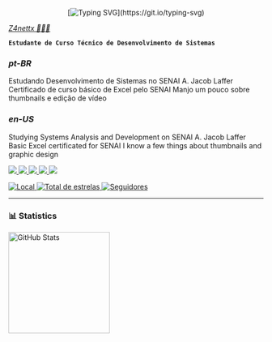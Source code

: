 <p align="center"
 
 [![Typing SVG](https://readme-typing-svg.herokuapp.com?font=Montserrat&weight=700&size=40&pause=1000&color=8828F7&width=500&height=70&lines=Welcome+to+my+profile!)](https://git.io/typing-svg)
 
*[Z4nettx 🧑🏽‍💻](https://github.com/Z4nettx)*


**`Estudante de Curso Técnico de Desenvolvimento de Sistemas`** 

<h3>
   
*pt-BR* 

</h3>


Estudando Desenvolvimento de Sistemas no SENAI A. Jacob Laffer
Certificado de curso básico de Excel pelo SENAI
Manjo um pouco sobre thumbnails e edição de vídeo

 
<h3>
   
*en-US* 
 </h3>

Studying Systems Analysis and Development on SENAI A. Jacob Laffer 
Basic Excel certificated for SENAI
I know a few things about thumbnails and graphic design 
 
 <a href="https://www.instagram.com/z4nettx" target="_blank"><img src="https://img.shields.io/badge/Instagram-E4405F?style=for-the-badge&logo=instagram&logoColor=white" target="_blank"> </a> 
 <a href="https://www.behance.net/zanettiduduxxd" target="_blank"><img src="https://img.shields.io/badge/-Behance-blue?style=for-the-badge&logo=behance&logoColor=white" target="_blank"> </a>
 <a href="https://www.twitter.com/zanettx_" target="_blank"><img src="https://img.shields.io/badge/Twitter-1DA1F2?style=for-the-badge&logo=twitter&logoColor=white" target="_blank"> </a> 
 <a href="mailto:eduardo.zanetti3006@gmail.com" target="_blank"><img src="https://img.shields.io/badge/Gmail-D14836?style=for-the-badge&logo=gmail&logoColor=white" target="_blank"> </a>
 <a href="https://www.discord.com/users/533714947579052045" target="_blank"><img src="https://img.shields.io/badge/Discord-7289DA?style=for-the-badge&logo=discord&logoColor=white" target="_blank"> </a>
<p align="left">
    <a href="">
        <img 
            alt="Local" 
            title="Localização" 
            src="https://custom-icon-badges.demolab.com/badge/São Paulo-BR-blue?style=for-the-badge&logo=location&logoColor=white"
        />
    </a> 
    <a href="https://github.com/Z4nettx?tab=repositories&sort=stargazers">
        <img 
            alt="Total de estrelas" 
            title="Total de estrelas GitHub" 
            src="https://custom-icon-badges.demolab.com/github/stars/Z4nettx?color=55960c&style=for-the-badge&labelColor=488207&logo=star&label=estrelas"
        />
    </a>
    <a href="https://github.com/Z4nettx?tab=followers">
        <img 
            alt="Seguidores" 
            title="Me siga no GitHub" 
            src="https://custom-icon-badges.demolab.com/github/followers/Z4nettx?color=236ad3&labelColor=1155ba&style=for-the-badge&logo=github&label=Seguidores&logoColor=white"
        />
    </a>
</p>


---

### 📊 Statistics

<p>
<img 
      align="left" 
      alt="GitHub Stats" 
      height="200" 
      src="https://github-readme-stats.vercel.app/api/top-langs/?username=Z4nettx&theme=tokyonight&layout=compact&custom_title=Languages&langs_count=9"/>
</p>


